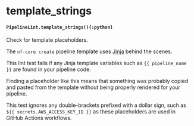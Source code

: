 # template_strings

#### `PipelineLint.template_strings(){:python}`

Check for template placeholders.

The `nf-core create` pipeline template uses
[Jinja](https://jinja.palletsprojects.com/en/2.11.x/) behind the scenes.

This lint test fails if any Jinja template variables such as
`{{ pipeline_name }}` are found in your pipeline code.

Finding a placeholder like this means that something was probably copied and pasted
from the template without being properly rendered for your pipeline.

This test ignores any double-brackets prefixed with a dollar sign, such as
`${{ secrets.AWS_ACCESS_KEY_ID }}` as these placeholders are used in GitHub Actions workflows.
